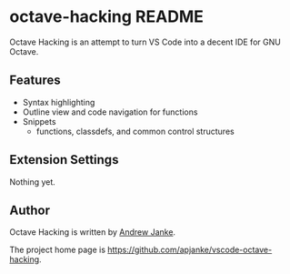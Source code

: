 # octave-hacking README

Octave Hacking is an attempt to turn VS Code into a decent IDE for GNU Octave.

## Features

* Syntax highlighting
* Outline view and code navigation for functions
* Snippets
  * functions, classdefs, and common control structures

## Extension Settings

Nothing yet.

## Author

Octave Hacking is written by [Andrew Janke](https://apjanke.net).

The project home page is https://github.com/apjanke/vscode-octave-hacking.
